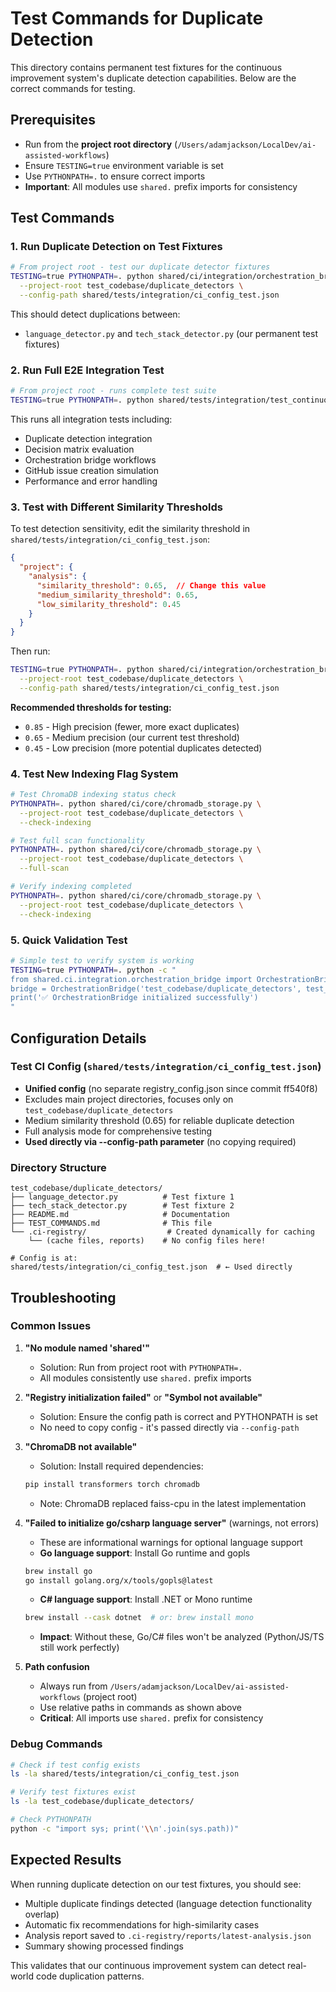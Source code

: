 # Test Commands for Duplicate Detection

This directory contains permanent test fixtures for the continuous improvement system's duplicate detection capabilities. Below are the correct commands for testing.

## Prerequisites

- Run from the **project root directory** (`/Users/adamjackson/LocalDev/ai-assisted-workflows`)
- Ensure `TESTING=true` environment variable is set
- Use `PYTHONPATH=.` to ensure correct imports
- **Important**: All modules use `shared.` prefix imports for consistency

## Test Commands

### 1. Run Duplicate Detection on Test Fixtures

```bash
# From project root - test our duplicate detector fixtures
TESTING=true PYTHONPATH=. python shared/ci/integration/orchestration_bridge.py \
  --project-root test_codebase/duplicate_detectors \
  --config-path shared/tests/integration/ci_config_test.json
```

This should detect duplications between:
- `language_detector.py` and `tech_stack_detector.py` (our permanent test fixtures)

### 2. Run Full E2E Integration Test

```bash
# From project root - runs complete test suite
TESTING=true PYTHONPATH=. python shared/tests/integration/test_continuous_improvement_e2e.py
```

This runs all integration tests including:
- Duplicate detection integration
- Decision matrix evaluation
- Orchestration bridge workflows
- GitHub issue creation simulation
- Performance and error handling

### 3. Test with Different Similarity Thresholds

To test detection sensitivity, edit the similarity threshold in `shared/tests/integration/ci_config_test.json`:

```json
{
  "project": {
    "analysis": {
      "similarity_threshold": 0.65,  // Change this value
      "medium_similarity_threshold": 0.65,
      "low_similarity_threshold": 0.45
    }
  }
}
```

Then run:
```bash
TESTING=true PYTHONPATH=. python shared/ci/integration/orchestration_bridge.py \
  --project-root test_codebase/duplicate_detectors \
  --config-path shared/tests/integration/ci_config_test.json
```

**Recommended thresholds for testing:**
- `0.85` - High precision (fewer, more exact duplicates)
- `0.65` - Medium precision (our current test threshold)
- `0.45` - Low precision (more potential duplicates detected)

### 4. Test New Indexing Flag System

```bash
# Test ChromaDB indexing status check
PYTHONPATH=. python shared/ci/core/chromadb_storage.py \
  --project-root test_codebase/duplicate_detectors \
  --check-indexing

# Test full scan functionality  
PYTHONPATH=. python shared/ci/core/chromadb_storage.py \
  --project-root test_codebase/duplicate_detectors \
  --full-scan

# Verify indexing completed
PYTHONPATH=. python shared/ci/core/chromadb_storage.py \
  --project-root test_codebase/duplicate_detectors \
  --check-indexing
```

### 5. Quick Validation Test

```bash
# Simple test to verify system is working
TESTING=true PYTHONPATH=. python -c "
from shared.ci.integration.orchestration_bridge import OrchestrationBridge
bridge = OrchestrationBridge('test_codebase/duplicate_detectors', test_mode=True, config_path='shared/tests/integration/ci_config_test.json')
print('✅ OrchestrationBridge initialized successfully')
"
```

## Configuration Details

### Test CI Config (`shared/tests/integration/ci_config_test.json`)
- **Unified config** (no separate registry_config.json since commit ff540f8)
- Excludes main project directories, focuses only on `test_codebase/duplicate_detectors`
- Medium similarity threshold (0.65) for reliable duplicate detection
- Full analysis mode for comprehensive testing
- **Used directly via --config-path parameter** (no copying required)

### Directory Structure
```
test_codebase/duplicate_detectors/
├── language_detector.py          # Test fixture 1
├── tech_stack_detector.py        # Test fixture 2  
├── README.md                     # Documentation
├── TEST_COMMANDS.md              # This file
└── .ci-registry/                  # Created dynamically for caching
    └── (cache files, reports)    # No config files here!

# Config is at:
shared/tests/integration/ci_config_test.json  # ← Used directly
```

## Troubleshooting

### Common Issues

1. **"No module named 'shared'"**
   - Solution: Run from project root with `PYTHONPATH=.`
   - All modules consistently use `shared.` prefix imports

2. **"Registry initialization failed"** or **"Symbol not available"**
   - Solution: Ensure the config path is correct and PYTHONPATH is set
   - No need to copy config - it's passed directly via `--config-path`

3. **"ChromaDB not available"**
   - Solution: Install required dependencies:
   ```bash
   pip install transformers torch chromadb
   ```
   - Note: ChromaDB replaced faiss-cpu in the latest implementation

4. **"Failed to initialize go/csharp language server"** (warnings, not errors)
   - These are informational warnings for optional language support
   - **Go language support**: Install Go runtime and gopls
   ```bash
   brew install go
   go install golang.org/x/tools/gopls@latest
   ```
   - **C# language support**: Install .NET or Mono runtime
   ```bash
   brew install --cask dotnet  # or: brew install mono
   ```
   - **Impact**: Without these, Go/C# files won't be analyzed (Python/JS/TS still work perfectly)

5. **Path confusion**
   - Always run from `/Users/adamjackson/LocalDev/ai-assisted-workflows` (project root)
   - Use relative paths in commands as shown above
   - **Critical**: All imports use `shared.` prefix for consistency

### Debug Commands

```bash
# Check if test config exists
ls -la shared/tests/integration/ci_config_test.json

# Verify test fixtures exist
ls -la test_codebase/duplicate_detectors/

# Check PYTHONPATH
python -c "import sys; print('\\n'.join(sys.path))"
```

## Expected Results

When running duplicate detection on our test fixtures, you should see:
- Multiple duplicate findings detected (language detection functionality overlap)
- Automatic fix recommendations for high-similarity cases
- Analysis report saved to `.ci-registry/reports/latest-analysis.json`
- Summary showing processed findings

This validates that our continuous improvement system can detect real-world code duplication patterns.